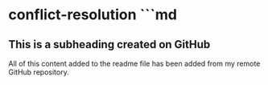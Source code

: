 # conflict-resolution  ```md
  ## This is a subheading created on GitHub

  All of this content added to the readme file has been added from my remote GitHub repository.
  ```
